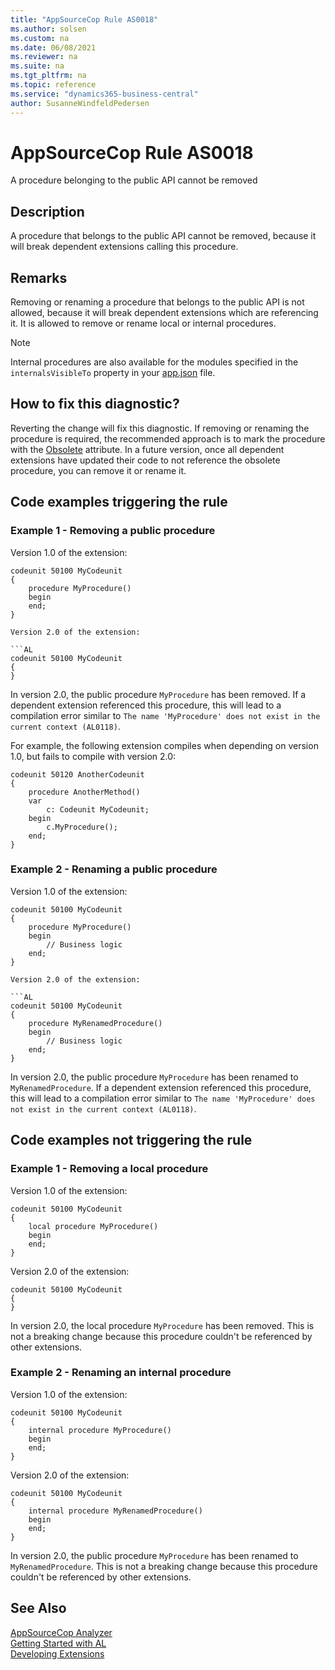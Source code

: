 ```yaml
---
title: "AppSourceCop Rule AS0018"
ms.author: solsen
ms.custom: na
ms.date: 06/08/2021
ms.reviewer: na
ms.suite: na
ms.tgt_pltfrm: na
ms.topic: reference
ms.service: "dynamics365-business-central"
author: SusanneWindfeldPedersen
---
```

[//]: # (START>DO_NOT_EDIT)
[//]: # (IMPORTANT:Do not edit any of the content between here and the END>DO_NOT_EDIT.)
[//]: # (Any modifications should be made in the .xml files in the ModernDev repo.)
# AppSourceCop Rule AS0018
A procedure belonging to the public API cannot be removed

## Description
A procedure that belongs to the public API cannot be removed, because it will break dependent extensions calling this procedure.

[//]: # (IMPORTANT: END>DO_NOT_EDIT)
## Remarks
Removing or renaming a procedure that belongs to the public API is not allowed, because it will break dependent extensions which are referencing it. It is allowed to remove or rename local or internal procedures.

> [!NOTE]
> Internal procedures are also available for the modules specified in the `internalsVisibleTo` property in your [app.json](../devenv-json-files.md) file.

## How to fix this diagnostic?

Reverting the change will fix this diagnostic. If removing or renaming the procedure is required, the recommended approach is to mark the procedure with the [Obsolete](../attributes/devenv-obsolete-attribute.md) attribute. In a future version, once all dependent extensions have updated their code to not reference the obsolete procedure, you can remove it or rename it.

## Code examples triggering the rule

### Example 1 - Removing a public procedure

Version 1.0 of the extension:

```AL
codeunit 50100 MyCodeunit
{
    procedure MyProcedure()
    begin
    end;
}

Version 2.0 of the extension:

```AL
codeunit 50100 MyCodeunit
{
}
```

In version 2.0, the public procedure `MyProcedure` has been removed. If a dependent extension referenced this procedure, this will lead to a compilation error similar to `The name 'MyProcedure' does not exist in the current context (AL0118)`.

For example, the following extension compiles when depending on version 1.0, but fails to compile with version 2.0:

```AL
codeunit 50120 AnotherCodeunit
{
    procedure AnotherMethod()
    var
        c: Codeunit MyCodeunit;
    begin
        c.MyProcedure();
    end;
}
```

### Example 2 - Renaming a public procedure

Version 1.0 of the extension:

```AL
codeunit 50100 MyCodeunit
{
    procedure MyProcedure()
    begin
        // Business logic
    end;
}

Version 2.0 of the extension:

```AL
codeunit 50100 MyCodeunit
{
    procedure MyRenamedProcedure()
    begin
        // Business logic
    end;
}
```

In version 2.0, the public procedure `MyProcedure` has been renamed to `MyRenamedProcedure`. If a dependent extension referenced this procedure, this will lead to a compilation error similar to `The name 'MyProcedure' does not exist in the current context (AL0118)`.

## Code examples not triggering the rule

### Example 1 - Removing a local procedure

Version 1.0 of the extension:

```AL
codeunit 50100 MyCodeunit
{
    local procedure MyProcedure()
    begin
    end;
}
```

Version 2.0 of the extension:

```AL
codeunit 50100 MyCodeunit
{
}
```

In version 2.0, the local procedure `MyProcedure` has been removed. This is not a breaking change because this procedure couldn't be referenced by other extensions.

### Example 2 - Renaming an internal procedure

Version 1.0 of the extension:

```AL
codeunit 50100 MyCodeunit
{
    internal procedure MyProcedure()
    begin
    end;
}
```

Version 2.0 of the extension:

```AL
codeunit 50100 MyCodeunit
{
    internal procedure MyRenamedProcedure()
    begin
    end;
}
```

In version 2.0, the public procedure `MyProcedure` has been renamed to `MyRenamedProcedure`. This is not a breaking change because this procedure couldn't be referenced by other extensions.

## See Also  
[AppSourceCop Analyzer](appsourcecop.md)  
[Getting Started with AL](../devenv-get-started.md)  
[Developing Extensions](../devenv-dev-overview.md)  
